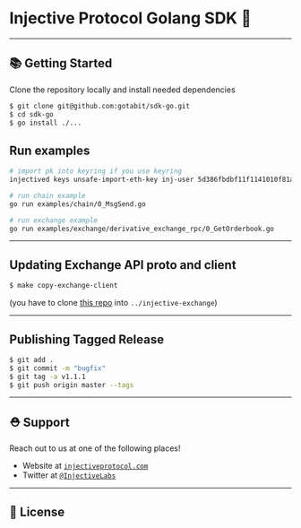 # Injective Protocol Golang SDK 🌟

---

## 📚 Getting Started

Clone the repository locally and install needed dependencies

```bash
$ git clone git@github.com:gotabit/sdk-go.git
$ cd sdk-go
$ go install ./...
```

## Run examples
```bash
# import pk into keyring if you use keyring
injectived keys unsafe-import-eth-key inj-user 5d386fbdbf11f1141010f81a46b40f94887367562bd33b452bbaa6ce1cd1381e

# run chain example
go run examples/chain/0_MsgSend.go

# run exchange example
go run examples/exchange/derivative_exchange_rpc/0_GetOrderbook.go
```

---

## Updating Exchange API proto and client

```bash
$ make copy-exchange-client
```

(you have to clone [this repo](https://github.com/InjectiveLabs/injective-exchange) into `../injective-exchange`)

---

## Publishing Tagged Release

```bash
$ git add .
$ git commit -m "bugfix"
$ git tag -a v1.1.1
$ git push origin master --tags
```

---

## ⛑ Support

Reach out to us at one of the following places!

- Website at <a href="https://injectiveprotocol.com" target="_blank">`injectiveprotocol.com`</a>
- Twitter at <a href="https://twitter.com/InjectiveLabs" target="_blank">`@InjectiveLabs`</a>

---

## 🔐 License
